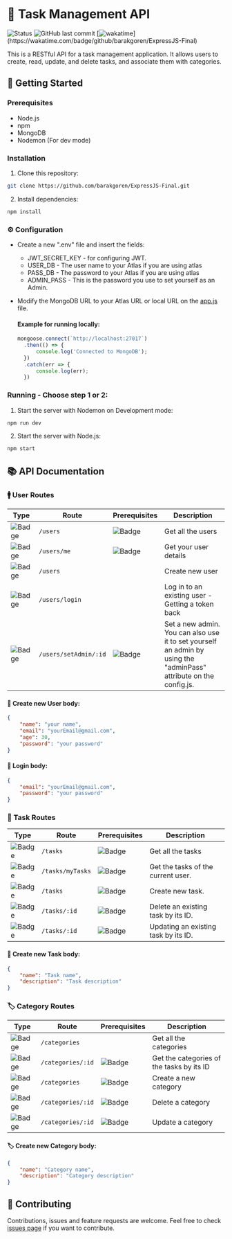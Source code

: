 # 📝 Task Management API 
![Status](https://img.shields.io/badge/Status-Done-green)
![GitHub last commit](https://img.shields.io/github/last-commit/barakgoren/ExpressJS-Final)
[![wakatime](https://wakatime.com/badge/github/barakgoren/ExpressJS-Final.svg?)](https://wakatime.com/badge/github/barakgoren/ExpressJS-Final)


This is a RESTful API for a task management application. It allows users to create, read, update, and delete tasks, and associate them with categories.

## 🚀 Getting Started

### Prerequisites

- Node.js
- npm
- MongoDB
- Nodemon (For dev mode)

### Installation

1. Clone this repository:
```bash
git clone https://github.com/barakgoren/ExpressJS-Final.git
```
2. Install dependencies:
```bash
npm install
```

### ⚙️ Configuration

- Create a new ".env" file and insert the fields:
  - JWT_SECRET_KEY - for configuring JWT.
  - USER_DB - The user name to your Atlas if you are using atlas
  - PASS_DB - The password to your Atlas if you are using atlas
  - ADMIN_PASS - This is the password you use to set yourself as an Admin.

- Modify the MongoDB URL to your Atlas URL or local URL on the [app.js](./app.js) file.
  #### Example for running locally:
  ```javascript
  mongoose.connect(`http://localhost:27017`)
    .then(() => {
        console.log('Connected to MongoDB');
    })
    .catch(err => {
        console.log(err);
    })
  ```


### Running - Choose step 1 or 2:

1. Start the server with Nodemon on Development mode:
```bash
npm run dev
```
2. Start the server with Node.js:
```bash
npm start
```

## 📚 API Documentation

### 🚹 User Routes

Type| Route | Prerequisites | Description
----| -------- | -------- | --------- 
| ![Badge](https://img.shields.io/badge/GET-0) | `/users`| ![Badge](https://img.shields.io/badge/Admin%20Only-FF0000) | Get all the users
| ![Badge](https://img.shields.io/badge/GET-0) | `/users/me`| ![Badge](https://img.shields.io/badge/Auth%20Required-00FFFF) | Get your user details
| ![Badge](https://img.shields.io/badge/POST-FFA600)  | `/users` | | Create new user
| ![Badge](https://img.shields.io/badge/POST-FFA600) | `/users/login` | | Log in to an existing user - Getting a token back
| ![Badge](https://img.shields.io/badge/PATCH-A35DDC) | `/users/setAdmin/:id` | ![Badge](https://img.shields.io/badge/Admin%20Only-FF0000) | Set a new admin. You can also use it to set yourself an admin by using the "adminPass" attribute on the config.js.

#### 👤 Create new User body:

```json
{
    "name": "your name",
    "email": "yourEmail@gmail.com",
    "age": 30,
    "password": "your password"
}
```

#### 👤 Login body:

```json
{
    "email": "yourEmail@gmail.com",
    "password": "your password"
}
```

### 📝 Task Routes

Type| Route | Prerequisites | Description
----| -------- | -------- | ---------
| ![Badge](https://img.shields.io/badge/GET-0)  |`/tasks`| ![Badge](https://img.shields.io/badge/Admin%20Only-FF0000) | Get all the tasks
| ![Badge](https://img.shields.io/badge/GET-0)  |`/tasks/myTasks`| ![Badge](https://img.shields.io/badge/Auth%20Required-00FFFF) | Get the tasks of the current user.
| ![Badge](https://img.shields.io/badge/POST-FFA600)  | `/tasks` | ![Badge](https://img.shields.io/badge/Auth%20Required-00FFFF) | Create new task. |
![Badge](https://img.shields.io/badge/DELETE-FF6B6B) | `/tasks/:id` | ![Badge](https://img.shields.io/badge/Auth%20Required-00FFFF) | Delete an existing task by its ID.
![Badge](https://img.shields.io/badge/PATCH-A35DDC) | `/tasks/:id` | ![Badge](https://img.shields.io/badge/Auth%20Required-00FFFF) | Updating an existing task by its ID.

#### 📝 Create new Task body:

```json
{
    "name": "Task name",
    "description": "Task description"
}
```


### 🏷️ Category Routes
Type| Route | Prerequisites | Description
----| -------- | -------- | ---------
| ![Badge](https://img.shields.io/badge/GET-0)  |`/categories`|  | Get all the categories
| ![Badge](https://img.shields.io/badge/GET-0)  |`/categories/:id`| ![Badge](https://img.shields.io/badge/Auth%20Required-00FFFF) | Get the categories of the tasks by its ID
![Badge](https://img.shields.io/badge/POST-FFA600) |`/categories`|  ![Badge](https://img.shields.io/badge/Admin%20Only-FF0000)| Create a new category
![Badge](https://img.shields.io/badge/DELETE-FF6B6B) |`/categories/:id`|  ![Badge](https://img.shields.io/badge/Admin%20Only-FF0000)| Delete a category
![Badge](https://img.shields.io/badge/PATCH-A35DDC) |`/categories/:id`|  ![Badge](https://img.shields.io/badge/Admin%20Only-FF0000)| Update a category

#### 🏷️ Create new Category body:

```json
{
    "name": "Category name",
    "description": "Category description"
}
```


## 🤝 Contributing

Contributions, issues and feature requests are welcome. Feel free to check [issues page](https://github.com/barakgoren/ExpressJS-Final/issues) if you want to contribute.
